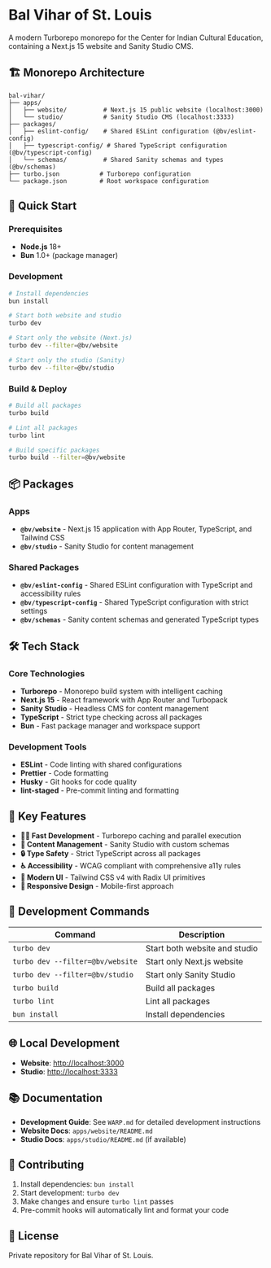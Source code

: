 # Bal Vihar of St. Louis

A modern Turborepo monorepo for the Center for Indian Cultural Education, containing a Next.js 15 website and Sanity Studio CMS.

## 🏗️ Monorepo Architecture

```
bal-vihar/
├── apps/
│   ├── website/          # Next.js 15 public website (localhost:3000)
│   └── studio/           # Sanity Studio CMS (localhost:3333)
├── packages/
│   ├── eslint-config/    # Shared ESLint configuration (@bv/eslint-config)
│   ├── typescript-config/ # Shared TypeScript configuration (@bv/typescript-config)
│   └── schemas/          # Shared Sanity schemas and types (@bv/schemas)
├── turbo.json           # Turborepo configuration
└── package.json         # Root workspace configuration
```

## 🚀 Quick Start

### Prerequisites
- **Node.js** 18+ 
- **Bun** 1.0+ (package manager)

### Development

```bash
# Install dependencies
bun install

# Start both website and studio
turbo dev

# Start only the website (Next.js)
turbo dev --filter=@bv/website

# Start only the studio (Sanity)
turbo dev --filter=@bv/studio
```

### Build & Deploy

```bash
# Build all packages
turbo build

# Lint all packages
turbo lint

# Build specific packages
turbo build --filter=@bv/website
```

## 📦 Packages

### Apps

- **`@bv/website`** - Next.js 15 application with App Router, TypeScript, and Tailwind CSS
- **`@bv/studio`** - Sanity Studio for content management

### Shared Packages

- **`@bv/eslint-config`** - Shared ESLint configuration with TypeScript and accessibility rules
- **`@bv/typescript-config`** - Shared TypeScript configuration with strict settings
- **`@bv/schemas`** - Sanity content schemas and generated TypeScript types

## 🛠️ Tech Stack

### Core Technologies
- **Turborepo** - Monorepo build system with intelligent caching
- **Next.js 15** - React framework with App Router and Turbopack
- **Sanity Studio** - Headless CMS for content management
- **TypeScript** - Strict type checking across all packages
- **Bun** - Fast package manager and workspace support

### Development Tools
- **ESLint** - Code linting with shared configurations
- **Prettier** - Code formatting
- **Husky** - Git hooks for code quality
- **lint-staged** - Pre-commit linting and formatting

## 🎯 Key Features

- **🏃‍♂️ Fast Development** - Turborepo caching and parallel execution
- **📝 Content Management** - Sanity Studio with custom schemas
- **🔒 Type Safety** - Strict TypeScript across all packages
- **♿ Accessibility** - WCAG compliant with comprehensive a11y rules
- **🎨 Modern UI** - Tailwind CSS v4 with Radix UI primitives
- **📱 Responsive Design** - Mobile-first approach

## 🔧 Development Commands

| Command | Description |
|---------|-------------|
| `turbo dev` | Start both website and studio |
| `turbo dev --filter=@bv/website` | Start only Next.js website |
| `turbo dev --filter=@bv/studio` | Start only Sanity Studio |
| `turbo build` | Build all packages |
| `turbo lint` | Lint all packages |
| `bun install` | Install dependencies |

## 🌐 Local Development

- **Website**: [http://localhost:3000](http://localhost:3000)
- **Studio**: [http://localhost:3333](http://localhost:3333)

## 📚 Documentation

- **Development Guide**: See `WARP.md` for detailed development instructions
- **Website Docs**: `apps/website/README.md`
- **Studio Docs**: `apps/studio/README.md` (if available)

## 🤝 Contributing

1. Install dependencies: `bun install`
2. Start development: `turbo dev`
3. Make changes and ensure `turbo lint` passes
4. Pre-commit hooks will automatically lint and format your code

## 📄 License

Private repository for Bal Vihar of St. Louis.